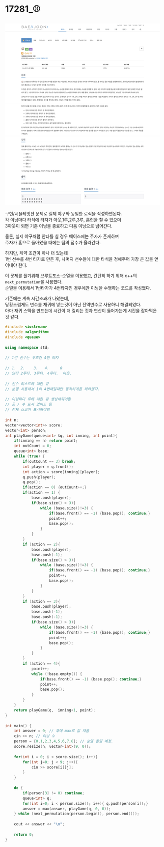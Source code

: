 # 17281_⚾   
![baseballOne](./images/baseballOne.png)
![baseballTwo](./images/baseballTwo.png)
![baseballThree](./images/baseballThree.png)    
      
구현/시뮬레잇션 문제로 실제 야구와 동일한 로직을 작성하면된다.        
각 이닝마다 타석에 타자가 아웃,1루,2루,3루, 홈런을 칠 수 있으며       
3아웃이 되면 기존 이닝을 종료하고 다음 이닝으로 넘어간다.            
       
물론, 실제 야구처럼 안타를 칠 경우 베이스에는 주자가 존재하며      
주자가 홈으로 돌아왔을 때에는 팀의 점수가 올라간다.      
       
하지만, 제약 조건이 하나 더 있는데      
1번 선수를 4번 타자로 만든 후, 나머지 선수들에 대한 타석을 정해주어 가장 큰 값을 얻어내야 한다.         
   
이 문제를 풀기위해 브루트포스-순열을 이용했고, 간단히 하기 위해 c++의 `next_permutation`을 사용했다.     
순열을 이용해서 1번타자가 4번타자인 경우에만 이닝을 수행하는 코드를 작성했다.   
      
기존에는 계속 시간초과가 나왔는데,         
당황스럽게도 변수를 재귀에 넣는것이 아닌 전역변수로 사용하니 해결되었다.      
아마 재귀 스택을 만드는데 시간이 더 걸리는 것과 연산이 들어가는게 시간을 잡아먹은 것 같다.   

```c++
#include <iostream>
#include <algorithm>
#include <queue>

using namespace std;

// 1번 선수는 무조건 4번 타자

// 1.  2.    3.   4.     0
// 안타 2루타. 3루타. 4루타.  아웃.

// 선수 리스트에 대한 큐
// 순열 사용해서 1이 4번째일때만 동작하게끔 해야겠다.

// 이닝마다 루에 대한 큐 생성해줘야함
// 공 / 수 표시 없어도 됨
// 전체 스코어 표시해야함

int n;
vector<vector<int>> score;
vector<int> person;
int playGame(queue<int> &q, int inning, int point){
    if(inning == n) return point;
    int outCount = 0;
    queue<int> base;
    while (true) {
        if(outCount == 3) break;
        int player = q.front();
        int action = score[inning][player];
        q.push(player);
        q.pop();
        if(action == 0) {outCount++;}
        if(action == 1) {
            base.push(player);
            if(base.size() > 3){
                while (base.size()!=3) {
                    if(base.front() == -1) {base.pop(); continue;}
                    point++;
                    base.pop();
                }
            }
        }
        if (action == 2){
            base.push(player);
            base.push(-1);
            if(base.size() > 3){
                while (base.size()!=3) {
                    if(base.front() == -1) {base.pop(); continue;}
                    point++;
                    base.pop();
                }
            }
        }
        if (action == 3){
            base.push(player);
            base.push(-1);
            base.push(-1);
            if(base.size() > 3){
                while (base.size()!=3) {
                    if(base.front() == -1) {base.pop(); continue;}
                    point++;
                    base.pop();
                }
            }
        }
        if (action == 4){
            point++;
            while (!base.empty()) {
                if(base.front() == -1) {base.pop(); continue;}
                point++;
                base.pop();
            }
        }
    }
    return playGame(q,  inning+1, point);
}

int main() {
    int answer = 0; // 후에 max로 값 채움
    cin >> n; // 이닝 수
    person = {0,1,2,3,4,5,6,7,8}; // 순열 돌릴 예정.
    score.resize(n, vector<int>(9, 0));
    
    for(int i = 0; i < score.size(); i++){
        for(int j=0; j < 9; j++){
            cin >> score[i][j];
        }
    }

    do {
        if(person[3] != 0) continue;
        queue<int> q;
        for(int i=0; i < person.size(); i++){ q.push(person[i]);}
        answer = max(answer, playGame(q, 0, 0));
    } while (next_permutation(person.begin(), person.end()));
    
    cout << answer << "\n";
    
    return 0;
}

```
